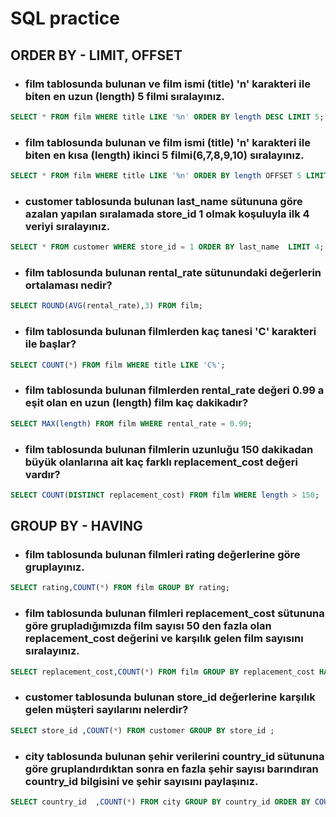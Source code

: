 # SQL practice
## ORDER BY - LIMIT, OFFSET 
- ### film tablosunda bulunan ve film ismi (title) 'n' karakteri ile biten en uzun (length) 5 filmi sıralayınız.
 ```sql
SELECT * FROM film WHERE title LIKE '%n' ORDER BY length DESC LIMIT 5;
```
- ### film tablosunda bulunan ve film ismi (title) 'n' karakteri ile biten en kısa (length) ikinci 5 filmi(6,7,8,9,10) sıralayınız.
```sql
SELECT * FROM film WHERE title LIKE '%n' ORDER BY length OFFSET 5 LIMIT 5;
```
- ### customer tablosunda bulunan last_name sütununa göre azalan yapılan sıralamada store_id 1 olmak koşuluyla ilk 4 veriyi sıralayınız.
```sql
SELECT * FROM customer WHERE store_id = 1 ORDER BY last_name  LIMIT 4;
```
- ### film tablosunda bulunan rental_rate sütunundaki değerlerin ortalaması nedir?
```sql
SELECT ROUND(AVG(rental_rate),3) FROM film;
```
- ### film tablosunda bulunan filmlerden kaç tanesi 'C' karakteri ile başlar?
```sql
SELECT COUNT(*) FROM film WHERE title LIKE 'C%';
```
- ### film tablosunda bulunan filmlerden rental_rate değeri 0.99 a eşit olan en uzun (length) film kaç dakikadır?
```sql
SELECT MAX(length) FROM film WHERE rental_rate = 0.99;
```
- ### film tablosunda bulunan filmlerin uzunluğu 150 dakikadan büyük olanlarına ait kaç farklı replacement_cost değeri vardır?
```sql
SELECT COUNT(DISTINCT replacement_cost) FROM film WHERE length > 150;
```
## GROUP BY - HAVING
- ### film tablosunda bulunan filmleri rating değerlerine göre gruplayınız.
```sql
SELECT rating,COUNT(*) FROM film GROUP BY rating;
```
- ### film tablosunda bulunan filmleri replacement_cost sütununa göre grupladığımızda film sayısı 50 den fazla olan replacement_cost değerini ve karşılık gelen film sayısını sıralayınız.
```sql
SELECT replacement_cost,COUNT(*) FROM film GROUP BY replacement_cost HAVING COUNT(*)>50 ;
```
- ### customer tablosunda bulunan store_id değerlerine karşılık gelen müşteri sayılarını nelerdir?
```sql
SELECT store_id ,COUNT(*) FROM customer GROUP BY store_id ;
```
- ### city tablosunda bulunan şehir verilerini country_id sütununa göre gruplandırdıktan sonra en fazla şehir sayısı barındıran country_id bilgisini ve şehir sayısını paylaşınız.
```sql
SELECT country_id  ,COUNT(*) FROM city GROUP BY country_id ORDER BY COUNT(*) DESC LIMIT 1;
```